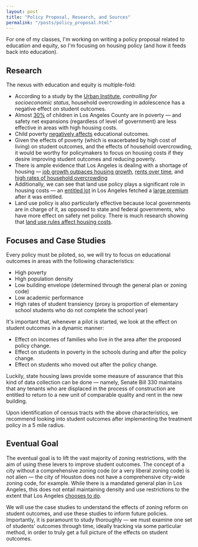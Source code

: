 ```yaml
---
layout: post
title: "Policy Proposal, Research, and Sources"
permalink: "/posts/policy_proposal.html"
---
```

For one of my classes, I'm working on writing a policy proposal related to education and equity, so I'm focusing on housing policy (and how it feeds back into education).

## Research

The nexus with education and equity is multiple-fold:
- According to a study by the [Urban Institute](https://pubmed.ncbi.nlm.nih.gov/27103537/), *controlling for socioeconomic status*, household overcrowding in adolescence has a negative effect on student outcomes.
- Almost [30%](https://www.ppic.org/publication/geography-of-child-poverty-in-california/) of children in Los Angeles County are in poverty — and safety net expansions (regardless of level of government) are less effective in areas with high housing costs.
- Child poverty [negatively affects](https://www.ncbi.nlm.nih.gov/pmc/articles/PMC2528798/) educational outcomes.
- Given the effects of poverty (which is exacerbated by high cost of living) on student outcomes, and the effects of household overcrowding, it would be worthy for policymakers to focus on housing costs if they desire improving student outcomes and reducing poverty.
- There is ample evidence that Los Angeles is dealing with a shortage of housing — [job growth outpaces housing growth](https://laist.com/news/housing-homelessness/housing-jobs-los-angeles-california-stessa-rhna-housing-element), [rents over time](https://www.zumper.com/rent-research/los-angeles-ca), and [high rates of household overcrowding](https://www.latimes.com/california/story/2022-10-19/los-angeles-history-overcrowding-united-states)
- Additionally, we can see that land use policy plays a significant role in housing costs — an [entitled lot](https://therealdeal.com/la/2018/09/07/a-market-grows-for-entitled-la-properties/) in Los Angeles fetched a [large premium](https://therealdeal.com/la/2018/09/07/a-market-grows-for-entitled-la-properties/) after it was entitled.
- Land use policy is also particularly effective because local governments are in charge of it, as opposed to state and federal governments, who have more effect on safety net policy. There is much research showing that [land use rules affect housing costs](https://ternercenter.berkeley.edu/research-and-policy/land-use-politics-housing-costs-and-segregation-in-california-cities/).

## Focuses and Case Studies

Every policy must be piloted, so, we will try to focus on educational outcomes in areas with the following characteristics:
- High poverty
- High population density
- Low building envelope (determined through the general plan or zoning code)
- Low academic performance
- High rates of student transiency (proxy is proportion of elementary school students who do not complete the school year)

It's important that, whenever a pilot is started, we look at the effect on student outcomes in a dynamic manner:
- Effect on incomes of families who live in the area after the proposed policy change.
- Effect on students in poverty in the schools during and after the policy change.
- Effect on students who moved out after the policy change.

Luckily, state housing laws provide some measure of assurance that this kind of data collection can be done — namely, Senate Bill 330 maintains that any tenants who are displaced in the process of construction are entitled to return to a new unit of comparable quality and rent in the new building. 

Upon identification of census tracts with the above characteristics, we recommend looking into student outcomes after implementing the treatment policy in a 5 mile radius.

## Eventual Goal

The eventual goal is to lift the vast majority of zoning restrictions, with the aim of using these levers to improve student outcomes. The concept of a city without a comprehensive zoning code (or a very liberal zoning code) is not alien — the city of Houston does not have a comprehensive city-wide zoning code, for example. While there is a mandated general plan in Los Angeles, this does not entail maintaining density and use restrictions to the extent that Los Angeles [chooses to do](https://belonging.berkeley.edu/single-family-zoning-greater-los-angeles).

We will use the case studies to understand the effects of zoning reform on student outcomes, and use these studies to inform future policies. Importantly, it is paramount to study thoroughly — we must examine one set of students' outcomes through time, ideally tracking via some particular method, in order to truly get a full picture of the effects on student outcomes.
